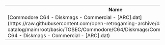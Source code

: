 <table>
<tr><th>Name</th><th>Size</th></tr>
<tr><td>[Commodore C64 - Diskmags - Commercial - [ARC].dat](https://raw.githubusercontent.com/open-retrogaming-archive/dat-catalog/main/root/basic/TOSEC/Commodore/C64/Diskmags/Commercial/[ARC]/Commodore C64 - Diskmags - Commercial - [ARC].dat)</td><td>18595</td></tr>
</table>
